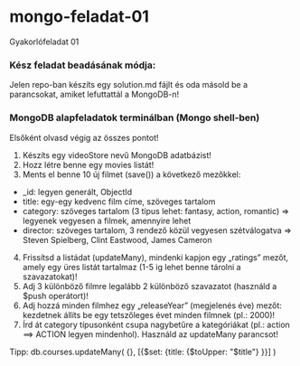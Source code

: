 # mongo-feladat-01
Gyakorlófeladat 01

### Kész feladat beadásának módja:

Jelen repo-ban készíts egy solution.md fájlt és oda másold be a parancsokat, amiket lefuttattál a MongoDB-n!
   
### MongoDB alapfeladatok terminálban (Mongo shell-ben)
   
Elsőként olvasd végig az összes pontot!   

1. Készíts egy videoStore nevű MongoDB adatbázist!   
2. Hozz létre benne egy movies listát!   
3. Ments el benne 10 új filmet (save()) a következő mezőkkel:   
  - _id: legyen generált, ObjectId   
  - title: egy-egy kedvenc film címe, szöveges tartalom   
  - category: szöveges tartalom (3 típus lehet: fantasy, action, romantic) => legyenek vegyesen a filmek, amennyire lehet   
  - director: szöveges tartalom, 3 rendező közül vegyesen szétválogatva => Steven Spielberg, Clint Eastwood, James Cameron   

4. Frissítsd a listádat (updateMany), mindenki kapjon egy „ratings” mezőt, amely egy üres listát tartalmaz (1-5 ig lehet benne tárolni a szavazatokat)!   
5. Adj 3 különböző filmre legalább 2 különböző szavazatot (használd a $push operátort)!   
6. Adj hozzá minden filmhez egy „releaseYear” (megjelenés éve) mezőt: kezdetnek állíts be egy tetszőleges évet minden filmnek (pl.: 2000)!   
7. Írd át category típusonként csupa nagybetűre a kategóriákat (pl.: action ==> ACTION legyen mindenhol). Használd az updateMany parancsot!   

Tipp: db.courses.updateMany( {}, [{$set: {title: {$toUpper: "$title"} }}] )

